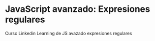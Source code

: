 # JavaScript avanzado: Expresiones regulares
 Curso Linkedin Learning de JS avazado expresiones regulares

